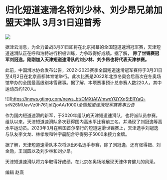 # 归化短道速滑名将刘少林、刘少昂兄弟加盟天津队 3月31日迎首秀

![](https://inews.gtimg.com/news_bt/OceKTBRDEzPeYegpROtHlsjCBj8uwO0EJeFTvsIDiWd4gAA/1000)

据津云消息，为全力备战3月31日即将在北京揭幕的全国短道速滑冠军赛，天津短道速滑队正在呼和浩特进行积极训练，力争取得好成绩。据了解，
**除了世锦赛冠军刘冠逸，刚刚加入天津短道速滑队的刘少林、刘少昂也将代表天津参赛。**

此前，中国滑冰协会发布公告，2022-2023赛季全国短道速滑冠军赛将于3月31日至4月2日在北京首都体育馆举行。此次比赛是2022年北京冬奥会后首次在冬奥场馆举办的全国最高级别冰雪赛事。据了解，本项赛事预计总参赛人数220人，其中运动员约120人。

![](https://inews.gtimg.com/news_bt/OMXtAIWmwoYQYXqStERYaQ-
srN26MUavVz0h761jbIZjoAA/1000)_全国短道速滑冠军赛赛事公告_

作为国内短道速滑的新军，于2020年组队的天津短道速滑队，也将派队员参赛。组队以来，天津短道速滑队多次获得国内高水平比赛前三名，并涌现了刘冠逸等高水平运动员。2023年3月在韩国首尔举行的短道速滑世锦赛上，天津选手刘冠逸与队友李文龙、林孝埈和钟宇晨配合夺得男子5000米接力金牌。

据了解，天津短道速滑队本次将派出6名选手参赛，除了刘冠逸，还有张得钿、刘金勋，王润圆以及刘少林和刘少昂。

天津短道速滑队将力争取得好成绩，在北京冬奥场地展现天津体育健儿的风采。

编辑 赵熹

